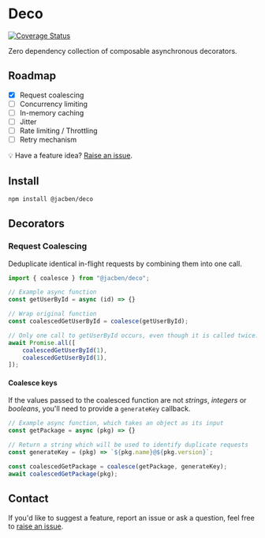 # Deco
[![Coverage Status](https://coveralls.io/repos/github/jacob-bennett/deco/badge.svg?branch=main)](https://coveralls.io/github/jacob-bennett/deco?branch=main)

Zero dependency collection of composable asynchronous decorators.

## Roadmap
- [x] Request coalescing
- [ ] Concurrency limiting
- [ ] In-memory caching
- [ ] Jitter
- [ ] Rate limiting / Throttling
- [ ] Retry mechanism

💡 Have a feature idea? [Raise an issue](https://github.com/jacob-bennett/deco/issues/new?title=Feature%20request:%20).


## Install
```bash
npm install @jacben/deco
```


## Decorators
### Request Coalescing
Deduplicate identical in-flight requests by combining them into one call.

```javascript
import { coalesce } from "@jacben/deco";

// Example async function
const getUserById = async (id) => {}

// Wrap original function
const coalescedGetUserById = coalesce(getUserById);

// Only one call to getUserById occurs, even though it is called twice.
await Promise.all([
    coalescedGetUserById(1),
    coalescedGetUserById(1),
]); 
```

#### Coalesce keys
If the values passed to the coalesced function are not *strings*, *integers* or *booleans*, you'll need to provide a `generateKey` callback.  

```javascript
// Example async function, which takes an object as its input
const getPackage = async (pkg) => {}

// Return a string which will be used to identify duplicate requests
const generateKey = (pkg) => `${pkg.name}@${pkg.version}`;

const coalescedGetPackage = coalesce(getPackage, generateKey); 
await coalescedGetPackage(pkg);
```

## Contact
If you'd like to suggest a feature, report an issue or ask a question, feel free to [raise an issue](https://github.com/jacob-bennett/deco/issues/new).
